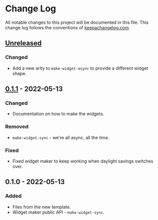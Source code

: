 # Change Log
All notable changes to this project will be documented in this file. This change log follows the conventions of [keepachangelog.com](http://keepachangelog.com/).

## [Unreleased]
### Changed
- Add a new arity to `make-widget-async` to provide a different widget shape.

## [0.1.1] - 2022-05-13
### Changed
- Documentation on how to make the widgets.

### Removed
- `make-widget-sync` - we're all async, all the time.

### Fixed
- Fixed widget maker to keep working when daylight savings switches over.

## 0.1.0 - 2022-05-13
### Added
- Files from the new template.
- Widget maker public API - `make-widget-sync`.

[Unreleased]: https://github.com/your-name/compile-time/compare/0.1.1...HEAD
[0.1.1]: https://github.com/your-name/compile-time/compare/0.1.0...0.1.1
